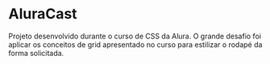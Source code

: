 # AluraCast
Projeto desenvolvido durante o curso de CSS da Alura. O grande desafio foi aplicar os conceitos de grid apresentado no curso para estilizar o rodapé da forma solicitada.
